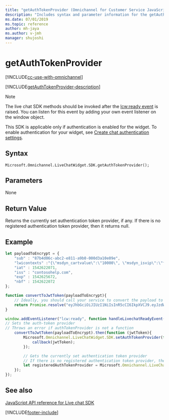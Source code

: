 ```yaml
---
title: "getAuthTokenProvider (Omnichannel for Customer Service JavaScript API reference) | MicrosoftDocs"
description: "Includes syntax and parameter information for the getAuthTokenProvider method in Omnichannel for Customer Service JavaScript API reference. Also included is a sample code for using the method."
ms.date: 07/01/2019
ms.topic: reference
author: mh-jaya
ms.author: v-jmh
manager: shujoshi
---
```


# getAuthTokenProvider

[!INCLUDE[cc-use-with-omnichannel](../../../../includes/cc-use-with-omnichannel.md)]

[!INCLUDE[getAuthTokenProvider-description](../includes/getAuthTokenProvider-description.md)]

> [!NOTE]
> The live chat SDK methods should be invoked after the [lcw:ready event](../events/lcw-ready.md) is raised. You can listen for this event by adding your own event listener on the window object.

This SDK is applicable only if authentication is enabled for the widget. To enable authentication for your widget, see [Create chat authentication settings](../../../create-chat-auth-settings.md).

## Syntax

`Microsoft.Omnichannel.LiveChatWidget.SDK.getAuthTokenProvider();`

## Parameters

None

## Return Value

Returns the currently set authentication token provider, if any. If there is no registered authentication token provider, then it returns null.

## Example

```JavaScript
let payloadToEncrypt = {
    "sub" : "87b4d06c-abc2-e811-a9b0-000d3a10e09e",
    "lwicontexts" :"{\"msdyn_cartvalue\":\"10000\", \"msdyn_isvip\":\"false\"}",
    "iat" : 1542622071,
    "iss" : "contosohelp.com",
    "exp" : 1542625672,
    "nbf" : 1542622072
};

function convertToJwtToken(payloadToEncrypt){
    // Ideally, you should call your service to convert the payload to a valid JSON Web Token
    return Promise.resolve("eyJhbGciOiJIUzI1NiIsInR5cCI6IkpXVCJ9.eyJzdWIiOiI4N2I0ZDA2Yy1hYmMyLWU4MTEtYTliMC0wMDBkM2ExMGUwOWUiLCJsd2ljb250ZXh0cyI6IntcIm1zZHluX2NhcnR2YWx1ZVwiOlwiMTAwMDBcIiwgXCJtc2R5bl9pc3ZpcFwiOlwiZmFsc2VcIn0iLCJpYXQiOjE1NDI2MjIwNzEsImlzcyI6ImNvbnRvc29oZWxwLmNvbSIsImV4cCI6MTU0MjYyNTY3MiwibmJmIjoxNTQyNjIyMDcyfQ.r37z1M5rMyRYMOJ-rhyTRYFOgvl9N7KvTMueSFPkiuM");
}

window.addEventListener("lcw:ready", function handleLivechatReadyEvent(){
// Sets the auth-token provider
// Throws an error if authTokenProvider is not a function
    convertToJwtToken(payloadToEncrypt).then(function (jwtToken){
        Microsoft.Omnichannel.LiveChatWidget.SDK.setAuthTokenProvider(function authTokenProvider(callback){
            callback(jwtToken);
        });

        // Gets the currently set authentication token provider
        // If there is no registered authentication token provider, then it returns null
        let registeredAuthTokenProvider = Microsoft.Omnichannel.LiveChatWidget.SDK.getAuthTokenProvider();
    });
});
```

## See also

[JavaScript API reference for Live chat SDK](../../omnichannel-reference.md)


[!INCLUDE[footer-include](../../../../includes/footer-banner.md)]
